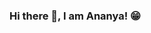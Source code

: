 ### Hi there 👋, I am Ananya! 😁
<!--
**ashar340/ashar340** is a ✨ _special_ ✨ repository because its `README.md` (this file) appears on your GitHub profile.
Here are some ideas to get you started:

- 🔭 I’m currently working on ...
- 🌱 I’m currently learning ...
- 👯 I’m looking to collaborate on ...
- 🤔 I’m looking for help with ...
- 💬 Ask me about ...
- 📫 How to reach me: ...
- 😄 Pronouns: ...
- ⚡ Fun fact: ...
- 🤔 I’m looking for help with Statistics
- 👯 I’m looking to collaborate on ...


I'm a Polyglot Software Engineer with 4+ years of professional experience with my primary focus in frontend development (Mobile & Web). 

My experience is not only limited to working with JavaScript, TypeScript, React, React Native, Next.js, Remix, Node, GraphQL, and gRPC.

I also possess deep technical expertise across the full stack building Microservices, Distributed, Cloud Native, Serverless, Event-Driven Systems, Edge Computing(Cloudflare, Vercel, Netlify), Networking Protocols(HTTP/2 / HTTP/3 / TCP/UDP), and frameworks (gRPC, GraphQL, REST).

Building cross-platform mobile apps right now - Android & iOS using React Native, State Machines, Rxjs, and Functional Reactive Programming (FRP).

I'm a constant learner and love to build side projects using cutting-edge toolsets adapting to the ever-changing landscape.

I love functional programming and am a strong advocate for the adoption of strongly typed functional programming languages; with referential transparency, and immutability, it’s become possible to build very declarative, composable - (functions being the first citizens!), highly concurrent, and easier to reason about applications.

I also love music, photography, and the great outdoors.

Want to chat? Let's connect!

- 💬 Brainstorm with me over tech, algorithms, career, and music 
- 📫 How to reach me: ananyas237@gmail.com
- 😄 Pronouns: Programmer/He/Him

**Languages and Tools:** 

![JavaScript](https://img.shields.io/badge/-JavaScript-black?logo=javascript&style=social)&nbsp;&nbsp;
![TypeScript](https://shields.io/badge/TypeScript-3178C6?logo=TypeScript&logoColor=FFF&style=flat-square)&nbsp;&nbsp;
![Node](https://img.shields.io/badge/Node.js-43853D?style=for-the-badge&logo=node.js&logoColor=white)&nbsp;&nbsp;
![React/React Native](https://shields.io/badge/react-black?logo=react&style=for-the-badge%22)&nbsp;&nbsp;
![Haskell](https://img.shields.io/badge/Haskell-5e5086?style=for-the-badge&logo=haskell&logoColor=white)&nbsp;&nbsp;
![GraphQL](https://img.shields.io/badge/-GraphQL-E10098?style=for-the-badge&logo=graphql&logoColor=white)&nbsp;&nbsp;
![Redux](https://img.shields.io/badge/Redux-593D88?style=for-the-badge&logo=redux&logoColor=white)&nbsp;&nbsp;
![Android](https://img.shields.io/badge/-Android-black?logo=android&style=social)&nbsp;&nbsp;
![HTML5](https://img.shields.io/badge/-HTML5-black?logo=html5&style=social)&nbsp;&nbsp;
![CSS3](https://img.shields.io/badge/-CSS3-black?logo=css3&style=social)&nbsp;&nbsp;
![MySQL](https://img.shields.io/badge/-MySQL-black?logo=mysql&style=social)&nbsp;&nbsp;
![Docker](https://img.shields.io/badge/docker-%230db7ed.svg?style=for-the-badge&logo=docker&logoColor=white)&nbsp;&nbsp;
![Git](https://img.shields.io/badge/-Git-black?logo=git&style=social)&nbsp;&nbsp;
![GitHub](https://img.shields.io/badge/-GitHub-black?logo=github&style=social)&nbsp;&nbsp;

-->

